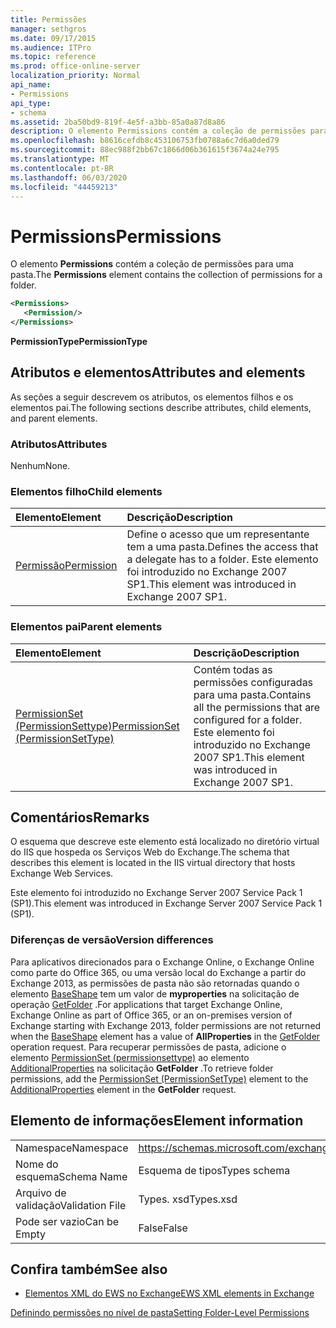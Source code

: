 ```yaml
---
title: Permissões
manager: sethgros
ms.date: 09/17/2015
ms.audience: ITPro
ms.topic: reference
ms.prod: office-online-server
localization_priority: Normal
api_name:
- Permissions
api_type:
- schema
ms.assetid: 2ba50bd9-819f-4e5f-a3bb-85a0a87d8a86
description: O elemento Permissions contém a coleção de permissões para uma pasta.
ms.openlocfilehash: b8616cefdb8c453106753fb0788a6c7d6a0ded79
ms.sourcegitcommit: 88ec988f2bb67c1866d06b361615f3674a24e795
ms.translationtype: MT
ms.contentlocale: pt-BR
ms.lasthandoff: 06/03/2020
ms.locfileid: "44459213"
---
```

# <a name="permissions"></a><span data-ttu-id="e6052-103">Permissions</span><span class="sxs-lookup"><span data-stu-id="e6052-103">Permissions</span></span>

<span data-ttu-id="e6052-104">O elemento **Permissions** contém a coleção de permissões para uma pasta.</span><span class="sxs-lookup"><span data-stu-id="e6052-104">The **Permissions** element contains the collection of permissions for a folder.</span></span> 
  
```XML
<Permissions>
   <Permission/>
</Permissions>
```

 <span data-ttu-id="e6052-105">**PermissionType**</span><span class="sxs-lookup"><span data-stu-id="e6052-105">**PermissionType**</span></span>
## <a name="attributes-and-elements"></a><span data-ttu-id="e6052-106">Atributos e elementos</span><span class="sxs-lookup"><span data-stu-id="e6052-106">Attributes and elements</span></span>

<span data-ttu-id="e6052-107">As seções a seguir descrevem os atributos, os elementos filhos e os elementos pai.</span><span class="sxs-lookup"><span data-stu-id="e6052-107">The following sections describe attributes, child elements, and parent elements.</span></span>
  
### <a name="attributes"></a><span data-ttu-id="e6052-108">Atributos</span><span class="sxs-lookup"><span data-stu-id="e6052-108">Attributes</span></span>

<span data-ttu-id="e6052-109">Nenhum</span><span class="sxs-lookup"><span data-stu-id="e6052-109">None.</span></span>
  
### <a name="child-elements"></a><span data-ttu-id="e6052-110">Elementos filho</span><span class="sxs-lookup"><span data-stu-id="e6052-110">Child elements</span></span>

|<span data-ttu-id="e6052-111">**Elemento**</span><span class="sxs-lookup"><span data-stu-id="e6052-111">**Element**</span></span>|<span data-ttu-id="e6052-112">**Descrição**</span><span class="sxs-lookup"><span data-stu-id="e6052-112">**Description**</span></span>|
|:-----|:-----|
|[<span data-ttu-id="e6052-113">Permissão</span><span class="sxs-lookup"><span data-stu-id="e6052-113">Permission</span></span>](permission.md) <br/> |<span data-ttu-id="e6052-114">Define o acesso que um representante tem a uma pasta.</span><span class="sxs-lookup"><span data-stu-id="e6052-114">Defines the access that a delegate has to a folder.</span></span> <span data-ttu-id="e6052-115">Este elemento foi introduzido no Exchange 2007 SP1.</span><span class="sxs-lookup"><span data-stu-id="e6052-115">This element was introduced in Exchange 2007 SP1.</span></span>  <br/> |
   
### <a name="parent-elements"></a><span data-ttu-id="e6052-116">Elementos pai</span><span class="sxs-lookup"><span data-stu-id="e6052-116">Parent elements</span></span>

|<span data-ttu-id="e6052-117">**Elemento**</span><span class="sxs-lookup"><span data-stu-id="e6052-117">**Element**</span></span>|<span data-ttu-id="e6052-118">**Descrição**</span><span class="sxs-lookup"><span data-stu-id="e6052-118">**Description**</span></span>|
|:-----|:-----|
|[<span data-ttu-id="e6052-119">PermissionSet (PermissionSettype)</span><span class="sxs-lookup"><span data-stu-id="e6052-119">PermissionSet (PermissionSetType)</span></span>](permissionset-permissionsettype.md) <br/> |<span data-ttu-id="e6052-120">Contém todas as permissões configuradas para uma pasta.</span><span class="sxs-lookup"><span data-stu-id="e6052-120">Contains all the permissions that are configured for a folder.</span></span> <span data-ttu-id="e6052-121">Este elemento foi introduzido no Exchange 2007 SP1.</span><span class="sxs-lookup"><span data-stu-id="e6052-121">This element was introduced in Exchange 2007 SP1.</span></span>  <br/> |
   
## <a name="remarks"></a><span data-ttu-id="e6052-122">Comentários</span><span class="sxs-lookup"><span data-stu-id="e6052-122">Remarks</span></span>

<span data-ttu-id="e6052-123">O esquema que descreve este elemento está localizado no diretório virtual do IIS que hospeda os Serviços Web do Exchange.</span><span class="sxs-lookup"><span data-stu-id="e6052-123">The schema that describes this element is located in the IIS virtual directory that hosts Exchange Web Services.</span></span>
  
<span data-ttu-id="e6052-124">Este elemento foi introduzido no Exchange Server 2007 Service Pack 1 (SP1).</span><span class="sxs-lookup"><span data-stu-id="e6052-124">This element was introduced in Exchange Server 2007 Service Pack 1 (SP1).</span></span>
  
### <a name="version-differences"></a><span data-ttu-id="e6052-125">Diferenças de versão</span><span class="sxs-lookup"><span data-stu-id="e6052-125">Version differences</span></span>

<span data-ttu-id="e6052-126">Para aplicativos direcionados para o Exchange Online, o Exchange Online como parte do Office 365, ou uma versão local do Exchange a partir do Exchange 2013, as permissões de pasta não são retornadas quando o elemento [BaseShape](baseshape.md) tem um valor de **myproperties** na solicitação de operação [GetFolder](getfolder-operation.md) .</span><span class="sxs-lookup"><span data-stu-id="e6052-126">For applications that target Exchange Online, Exchange Online as part of Office 365, or an on-premises version of Exchange starting with Exchange 2013, folder permissions are not returned when the [BaseShape](baseshape.md) element has a value of **AllProperties** in the [GetFolder](getfolder-operation.md) operation request.</span></span> <span data-ttu-id="e6052-127">Para recuperar permissões de pasta, adicione o elemento [PermissionSet (permissionsettype)](permissionset-permissionsettype.md) ao elemento [AdditionalProperties](additionalproperties.md) na solicitação **GetFolder** .</span><span class="sxs-lookup"><span data-stu-id="e6052-127">To retrieve folder permissions, add the [PermissionSet (PermissionSetType)](permissionset-permissionsettype.md) element to the [AdditionalProperties](additionalproperties.md) element in the **GetFolder** request.</span></span> 
  
## <a name="element-information"></a><span data-ttu-id="e6052-128">Elemento de informações</span><span class="sxs-lookup"><span data-stu-id="e6052-128">Element information</span></span>

|||
|:-----|:-----|
|<span data-ttu-id="e6052-129">Namespace</span><span class="sxs-lookup"><span data-stu-id="e6052-129">Namespace</span></span>  <br/> |https://schemas.microsoft.com/exchange/services/2006/types  <br/> |
|<span data-ttu-id="e6052-130">Nome do esquema</span><span class="sxs-lookup"><span data-stu-id="e6052-130">Schema Name</span></span>  <br/> |<span data-ttu-id="e6052-131">Esquema de tipos</span><span class="sxs-lookup"><span data-stu-id="e6052-131">Types schema</span></span>  <br/> |
|<span data-ttu-id="e6052-132">Arquivo de validação</span><span class="sxs-lookup"><span data-stu-id="e6052-132">Validation File</span></span>  <br/> |<span data-ttu-id="e6052-133">Types. xsd</span><span class="sxs-lookup"><span data-stu-id="e6052-133">Types.xsd</span></span>  <br/> |
|<span data-ttu-id="e6052-134">Pode ser vazio</span><span class="sxs-lookup"><span data-stu-id="e6052-134">Can be Empty</span></span>  <br/> |<span data-ttu-id="e6052-135">False</span><span class="sxs-lookup"><span data-stu-id="e6052-135">False</span></span>  <br/> |
   
## <a name="see-also"></a><span data-ttu-id="e6052-136">Confira também</span><span class="sxs-lookup"><span data-stu-id="e6052-136">See also</span></span>



- [<span data-ttu-id="e6052-137">Elementos XML do EWS no Exchange</span><span class="sxs-lookup"><span data-stu-id="e6052-137">EWS XML elements in Exchange</span></span>](ews-xml-elements-in-exchange.md)


[<span data-ttu-id="e6052-138">Definindo permissões no nível de pasta</span><span class="sxs-lookup"><span data-stu-id="e6052-138">Setting Folder-Level Permissions</span></span>](https://msdn.microsoft.com/library/c7530e86-5112-401c-b10a-9c054ae59f07%28Office.15%29.aspx)


